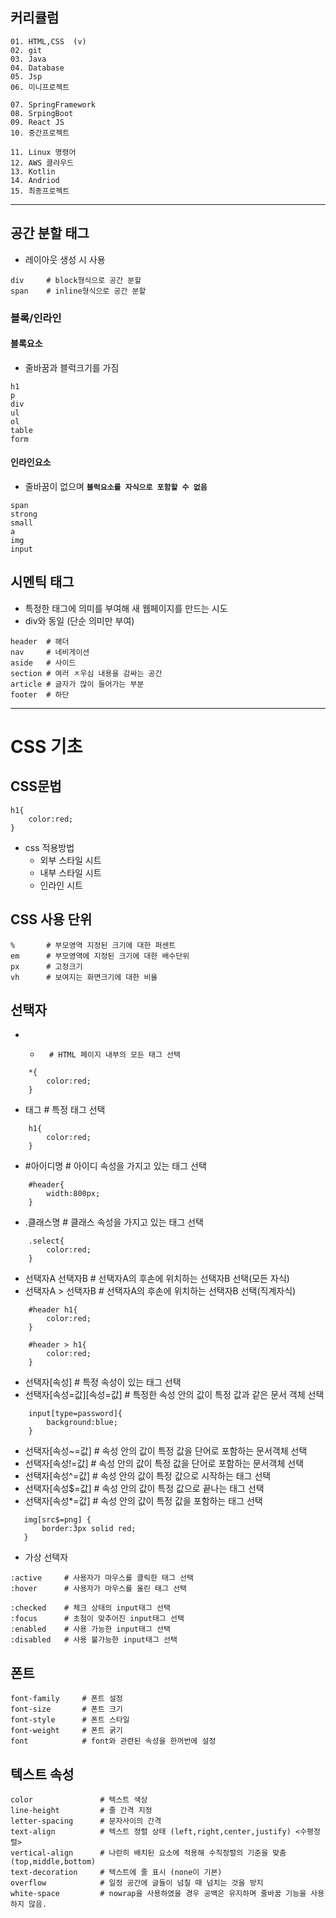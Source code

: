 ## 커리큘럼
```
01. HTML,CSS  (v)
02. git
03. Java
04. Database
05. Jsp
06. 미니프로젝트

07. SpringFramework
08. SrpingBoot
09. React JS
10. 중간프로젝트

11. Linux 명령어
12. AWS 클라우드
13. Kotlin
14. Andriod
15. 최종프로젝트
```
---

## 공간 분할 태그
+ 레이아웃 생성 시 사용
```
div     # block형식으로 공간 분할
span    # inline형식으로 공간 분할
```

### 블록/인라인
#### 블록요소
+ 줄바꿈과 블럭크기를 가짐
```
h1
p
div
ul
ol
table
form
```

#### 인라인요소
+ 줄바꿈이 없으며 **```블럭요소를 자식으로 포함할 수 없음```**
```
span
strong
small
a
img
input
```

## 시멘틱 태그
+ 특정한 태그에 의미를 부여해 새 웹페이지를 만드는 시도
+ div와 동일 (단순 의미만 부여)
```
header  # 헤더
nav     # 네비게이션
aside   # 사이드
section # 여러 ㅈ우심 내용을 감싸는 공간
article # 글자가 많이 들어가는 부분
footer  # 하단
```

---
# CSS 기초
## CSS문법
```
h1{
    color:red;
}
```
+ css 적용방법
    - 외부 스타일 시트
    - 내부 스타일 시트
    - 인라인 시트

## CSS 사용 단위
```
%       # 부모영역 지정된 크기에 대한 퍼센트
em      # 부모영역에 지정된 크기에 대한 배수단위
px      # 고정크기
vh      # 보여지는 화면크기에 대한 비율
```

## 선택자
+ *       # HTML 페이지 내부의 모든 태그 선택
```
    *{
        color:red;
    }
```

+ 태그                # 특정 태그 선택
```
    h1{
        color:red;
    }
```

+ #아이디명           # 아이디 속성을 가지고 있는 태그 선택
```
    #header{
        width:800px;
    }
```

+ .클래스명           # 클래스 속성을 가지고 있는 태그 선택
```
    .select{
        color:red;
    }
```

+ 선택자A 선택자B     # 선택자A의 후손에 위치하는 선택자B 선택(모든 자식)
+ 선택자A > 선택자B   # 선택자A의 후손에 위치하는 선택자B 선택(직계자식)
```
    #header h1{
        color:red;
    }

    #header > h1{
        color:red;
    }
```

+ 선택자[속성]               # 특정 속성이 있는 태그 선택
+ 선택자[속성=값][속성=값]    # 특정한 속성 안의 값이 특정 값과 같은 문서 객체 선택 
```
    input[type=password]{
        background:blue;
    }
```
+ 선택자[속성~=값]    # 속성 안의 값이 특정 값을 단어로 포함하는 문서객체 선택
+ 선택자[속성!=값]    # 속성 안의 값이 특정 값을 단어로 포함하는 문서객체 선택
+ 선택자[속성^=값]    # 속성 안의 값이 특정 값으로 시작하는 태그 선택
+ 선택자[속성$=값]    # 속성 안의 값이 특정 값으로 끝나는 태그 선택
+ 선택자[속성*=값]    # 속성 안의 값이 특정 값을 포함하는 태그 선택
 ```
    img[src$=png] {
        border:3px solid red;
    }
```
+ 가상 선택자
```
:active     # 사용자가 마우스를 클릭한 태그 선택
:hover      # 사용자가 마우스를 올린 태그 선택

:checked    # 체크 상태의 input태그 선택 
:focus      # 초첨이 맞추어진 input태그 선택
:enabled    # 사용 가능한 input태그 선택
:disabled   # 사용 불가능한 input태그 선택
```

## 폰트
```
font-family     # 폰트 설정
font-size       # 폰트 크기
font-style      # 폰트 스타일
font-weight     # 폰트 굵기
font            # font와 관련된 속성을 한꺼번에 설정
```

## 텍스트 속성
```
color               # 텍스트 색상
line-height         # 줄 간격 지정
letter-spacing      # 문자사이의 간격
text-align          # 텍스트 정렬 상태 (left,right,center,justify) <수평정렬>
vertical-align      # 나란히 배치된 요소에 적용해 수직정렬의 기준을 맞춤 (top,middle,bottom)
text-decoration     # 텍스트에 줄 표시 (none이 기본)
overflow            # 일정 공간에 글들이 넘칠 때 넘치는 것을 방지
white-space         # nowrap을 사용하였을 경우 공백은 유지하며 줄바꿈 기능을 사용하지 않음.
```